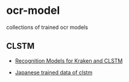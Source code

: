 # ocr-model
collections of trained ocr models



##   CLSTM 

* [ Recognition Models for Kraken and CLSTM ](https://github.com/mittagessen/kraken-models)    
 
* [ Japanese trained data of clstm ](https://github.com/isaomatsunami/clstm-Japanese)    



